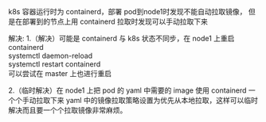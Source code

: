 k8s 容器运行时为 containerd，部署 pod到node1时发现不能自动拉取镜像，
但是在部署到的节点上用 containerd 拉取时发现可以手动拉取下来

解决:
1.（解决）可能是 containerd 与 k8s 状态不同步，在 node1 上重启 containerd  
systemctl daemon-reload  
systemctl restart containerd  
可以尝试在 master 上也进行重启  

2.（临时解决）在 node1 上把 pod 的 yaml 中需要的 image 使用 containerd 一个个手动拉取下来
yaml 中的镜像拉取策略设置为优先从本地拉取，这样可以临时解决而且要一个个拉取镜像非常麻烦。
